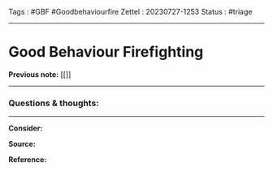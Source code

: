 Tags : #GBF #Goodbehaviourfire
Zettel :  20230727-1253
Status : #triage 

-----

# Good Behaviour Firefighting

**Previous note:** [[]]

-----

### Questions & thoughts:



-----
 
**Consider:**


**Source:** 


**Reference:** 
